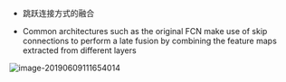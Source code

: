 * 跳跃连接方式的融合



* Common architectures such as the original FCN make use of skip connections to perform a late fusion by combining the feature maps extracted from different layers

![image-20190609111654014](readme/13.100-跳跃连接方式-示意图.png)